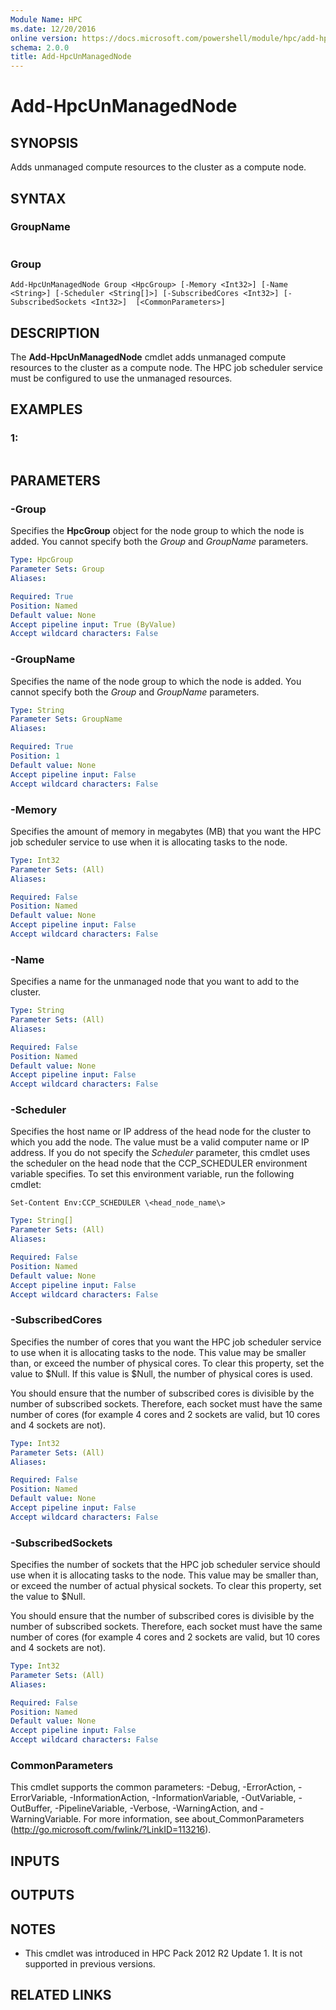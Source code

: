 ```yaml
---
Module Name: HPC
ms.date: 12/20/2016
online version: https://docs.microsoft.com/powershell/module/hpc/add-hpcunmanagednode?view=windowsserver2012r2-ps&wt.mc_id=ps-gethelp
schema: 2.0.0
title: Add-HpcUnManagedNode
---
```


# Add-HpcUnManagedNode

## SYNOPSIS
Adds unmanaged compute resources to the cluster as a compute node.

## SYNTAX

### GroupName
``` Add-HpcUnManagedNode [-GroupName] <String> [-Memory <Int32>] [-Name <String>] [-Scheduler <String[]>] [-SubscribedCores <Int32>] [-SubscribedSockets <Int32>] [<CommonParameters>]
```

### Group
```
Add-HpcUnManagedNode Group <HpcGroup> [-Memory <Int32>] [-Name <String>] [-Scheduler <String[]>] [-SubscribedCores <Int32>] [-SubscribedSockets <Int32>]  [<CommonParameters>]
```

## DESCRIPTION
The **Add-HpcUnManagedNode** cmdlet adds unmanaged compute resources to the cluster as a compute node.
The HPC job scheduler service must be configured to use the unmanaged resources.

## EXAMPLES

### 1:
```

```

## PARAMETERS

### -Group
Specifies the **HpcGroup** object for the node group to which the node is added.
You cannot specify both the *Group* and *GroupName* parameters.

```yaml
Type: HpcGroup
Parameter Sets: Group
Aliases:

Required: True
Position: Named
Default value: None
Accept pipeline input: True (ByValue)
Accept wildcard characters: False
```

### -GroupName
Specifies the name of the node group to which the node is added.
You cannot specify both the *Group* and *GroupName* parameters.

```yaml
Type: String
Parameter Sets: GroupName
Aliases:

Required: True
Position: 1
Default value: None
Accept pipeline input: False
Accept wildcard characters: False
```

### -Memory
Specifies the amount of memory in megabytes (MB) that you want the HPC job scheduler service to use when it is allocating tasks to the node.

```yaml
Type: Int32
Parameter Sets: (All)
Aliases:

Required: False
Position: Named
Default value: None
Accept pipeline input: False
Accept wildcard characters: False
```

### -Name
Specifies a name for the unmanaged node that you want to add to the cluster.

```yaml
Type: String
Parameter Sets: (All)
Aliases:

Required: False
Position: Named
Default value: None
Accept pipeline input: False
Accept wildcard characters: False
```

### -Scheduler
Specifies the host name or IP address of the head node for the cluster to which you add the node.
The value must be a valid computer name or IP address.
If you do not specify the *Scheduler* parameter, this cmdlet uses the scheduler on the head node that the CCP_SCHEDULER environment variable specifies.
To set this environment variable, run the following cmdlet:

`Set-Content Env:CCP_SCHEDULER \<head_node_name\>`

```yaml
Type: String[]
Parameter Sets: (All)
Aliases:

Required: False
Position: Named
Default value: None
Accept pipeline input: False
Accept wildcard characters: False
```

### -SubscribedCores
Specifies the number of cores that you want the HPC job scheduler service to use when it is allocating tasks to the node.
This value may be smaller than, or exceed the number of physical cores.
To clear this property, set the value to $Null.
If this value is $Null, the number of physical cores is used.

You should ensure that the number of subscribed cores is divisible by the number of subscribed sockets.
Therefore, each socket must have the same number of cores (for example 4 cores and 2 sockets are valid, but 10 cores and 4 sockets are not).

```yaml
Type: Int32
Parameter Sets: (All)
Aliases:

Required: False
Position: Named
Default value: None
Accept pipeline input: False
Accept wildcard characters: False
```

### -SubscribedSockets
Specifies the number of sockets that the HPC job scheduler service should use when it is allocating tasks to the node.
This value may be smaller than, or exceed the number of actual physical sockets.
To clear this property, set the value to $Null.

You should ensure that the number of subscribed cores is divisible by the number of subscribed sockets.
Therefore, each socket must have the same number of cores (for example 4 cores and 2 sockets are valid, but 10 cores and 4 sockets are not).

```yaml
Type: Int32
Parameter Sets: (All)
Aliases:

Required: False
Position: Named
Default value: None
Accept pipeline input: False
Accept wildcard characters: False
```

### CommonParameters
This cmdlet supports the common parameters: -Debug, -ErrorAction, -ErrorVariable, -InformationAction, -InformationVariable, -OutVariable, -OutBuffer, -PipelineVariable, -Verbose, -WarningAction, and -WarningVariable. For more information, see about_CommonParameters (http://go.microsoft.com/fwlink/?LinkID=113216).

## INPUTS

## OUTPUTS

## NOTES
* This cmdlet was introduced in HPC Pack 2012 R2 Update 1. It is not supported in previous versions.

## RELATED LINKS

